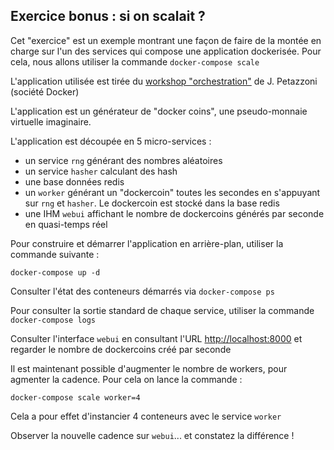## Exercice bonus : si on scalait ?


Cet "exercice" est un exemple montrant une façon de faire de la montée en charge sur l'un des services qui compose une application dockerisée. Pour cela, nous allons utiliser la commande `docker-compose scale`

L'application utilisée est tirée du [workshop "orchestration"](https://github.com/jpetazzo/orchestration-workshop) de J. Petazzoni (société Docker)

L'application est un générateur de "docker coins", une pseudo-monnaie virtuelle imaginaire.

L'application est découpée en 5 micro-services :

  - un service `rng` générant des nombres aléatoires
  - un service `hasher` calculant des hash
  - une base données redis 
  - un `worker` générant un "dockercoin" toutes les secondes en s'appuyant sur `rng` et `hasher`. Le dockercoin est stocké dans la base redis
  - une IHM `webui` affichant le nombre de dockercoins générés par seconde en quasi-temps réel 

Pour construire et démarrer l'application en arrière-plan, utiliser la commande suivante :
```
docker-compose up -d
```

Consulter l'état des conteneurs démarrés via `docker-compose ps`

Pour consulter la sortie standard de chaque service, utiliser la commande `docker-compose logs`

Consulter l'interface `webui` en consultant l'URL [http://localhost:8000](http://localhost:8000) et regarder le nombre de dockercoins créé par seconde


Il est maintenant possible d'augmenter le nombre de workers, pour agmenter la cadence. Pour cela on lance la commande :
```
docker-compose scale worker=4
```

Cela a pour effet d'instancier 4 conteneurs avec le service `worker` 

Observer la nouvelle cadence sur `webui`... et constatez la différence !





